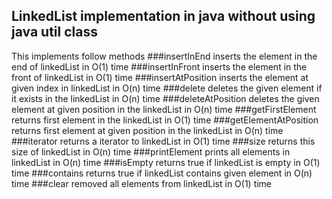 ## LinkedList implementation in java without using java util class
This implements follow methods
###insertInEnd
inserts the element in the end of linkedList in O(1) time
###insertInFront
inserts the element in the front of linkedList in O(1) time
###insertAtPosition
inserts the element at given index in linkedList in O(n) time
###delete
deletes the given element if it exists in the linkedList in O(n) time
###deleteAtPosition
deletes the given element at given position in the linkedList in O(n) time
###getFirstElement
returns first element in the linkedList in O(1) time
###getElementAtPosition
returns first element at given position in the linkedList in O(n) time
###iterator
returns a iterator to linkedList in O(1) time
###size
returns this size of linkedList in O(n) time
###printElement
prints all elements in linkedList in O(n) time
###isEmpty
returns true if linkedList is empty in O(1) time
###contains
returns true if linkedList contains given element in O(n) time
###clear
removed all elements from linkedList in O(1) time